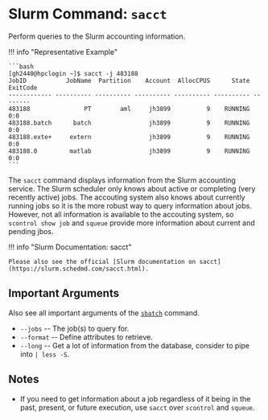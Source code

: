 # Slurm Command: `sacct`

Perform queries to the Slurm accounting information.

!!! info "Representative Example"

    ```bash
    [gh2440@hpclogin ~]$ sacct -j 483188
    JobID           JobName  Partition    Account  AllocCPUS      State ExitCode 
    ------------ ---------- ---------- ---------- ---------- ---------- -------- 
    483188               PT        aml     jh3899          9    RUNNING      0:0 
    483188.batch      batch                jh3899          9    RUNNING      0:0 
    483188.exte+     extern                jh3899          9    RUNNING      0:0 
    483188.0         matlab                jh3899          9    RUNNING      0:0
    ```

The `sacct` command displays information from the Slurm accounting service.
The Slurm scheduler only knows about active or completing (very recently active) jobs.
The accouting system also knows about currently running jobs so it is the more robust way to query information about jobs.
However, not all information is available to the accouting system, so `scontrol show job` and `squeue` provide more information about current and pending jbos.

!!! info "Slurm Documentation: sacct"

    Please also see the official [Slurm documentation on sacct](https://slurm.schedmd.com/sacct.html).

## Important Arguments

Also see all important arguments of the [`sbatch`](commands-sbatch.md) command.

- `--jobs`
  -- The job(s) to query for.
- `--format`
  -- Define attributes to retrieve.
- `--long`
  -- Get a lot of information from the database, consider to pipe into `| less -S`.

## Notes

- If you need to get information about a job regardless of it being in the past, present, or future execution, use `sacct` over `scontrol` and `squeue`.
